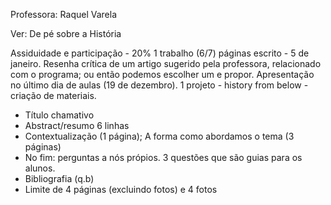 Professora: Raquel Varela

Ver: De pé sobre a História

Assiduidade e participação - 20%
1 trabalho (6/7) páginas escrito - 5 de janeiro. Resenha crítica de um artigo sugerido pela professora, relacionado com o programa; ou então podemos escolher um e propor. Apresentação no último dia de aulas (19 de dezembro).
1 projeto - history from below - criação de materiais.

- Título chamativo
- Abstract/resumo 6 linhas
- Contextualização (1 página); A forma como abordamos o tema (3 páginas)
- No fim: perguntas a nós própios. 3 questões que são guias para os alunos.
- Bibliografia (q.b)
- Limite de 4 páginas (excluindo fotos) e 4 fotos 